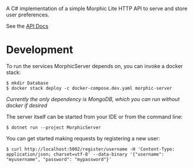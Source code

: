 A C# implementation of a simple Morphic Lite HTTP API to serve and store user preferences.

See the [API Docs](Documentation/API.md)

Development
=====

To run the services MorphicServer depends on, you can invoke a docker stack:
````
$ mkdir Database
$ docker stack deploy -c docker-compose.dev.yaml morphic-server
````

*Currently the only dependency is MongoDB, which you can run without docker if desired*

The server itself can be started from your IDE or from the command line:
````
$ dotnet run --project MorphicServer
````

You can get started making requests by registering a new user:
````
$ curl http://localhost:5002/register/username -H 'Content-Type: application/json; charset=utf-8' --data-binary '{"username": "myusername", "password": "mypassword"}'
````